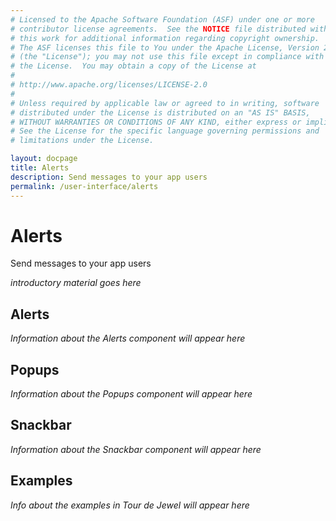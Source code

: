 ```yaml
---
# Licensed to the Apache Software Foundation (ASF) under one or more
# contributor license agreements.  See the NOTICE file distributed with
# this work for additional information regarding copyright ownership.
# The ASF licenses this file to You under the Apache License, Version 2.0
# (the "License"); you may not use this file except in compliance with
# the License.  You may obtain a copy of the License at
# 
# http://www.apache.org/licenses/LICENSE-2.0
# 
# Unless required by applicable law or agreed to in writing, software
# distributed under the License is distributed on an "AS IS" BASIS,
# WITHOUT WARRANTIES OR CONDITIONS OF ANY KIND, either express or implied.
# See the License for the specific language governing permissions and
# limitations under the License.

layout: docpage
title: Alerts
description: Send messages to your app users
permalink: /user-interface/alerts
---
```

# Alerts

Send messages to your app users

_introductory material goes here_

## Alerts

_Information about the Alerts component will appear here_

## Popups

_Information about the Popups component will appear here_

## Snackbar
_Information about the Snackbar component will appear here_

## Examples
_Info about the examples in Tour de Jewel will appear here_

